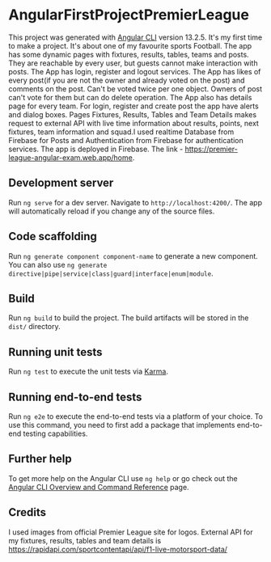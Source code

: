 # AngularFirstProjectPremierLeague

This project was generated with [Angular CLI](https://github.com/angular/angular-cli) version 13.2.5.
It's my first time to make a project. It's about one of my favourite sports Football. The app has some dynamic pages with fixtures, results, tables, teams and posts. They are reachable by every user, but guests cannot make interaction with posts. The App has login, register and logout services. The App has likes of every post(if you are not the owner and already voted on the post) and comments on the post. Can't be voted twice per one object. Owners of post can't vote for them but can do delete operation. The App also has details page for every team. For login, register and create post the app have alerts and dialog boxes. Pages Fixtures, Results, Tables and Team Details makes request to external API with live time information about results, points, next fixtures, team information and squad.I used realtime Database from Firebase for Posts and Authentication from Firebase for authentication services. The app is deployed in Firebase. The link - https://premier-league-angular-exam.web.app/home.

## Development server

Run `ng serve` for a dev server. Navigate to `http://localhost:4200/`. The app will automatically reload if you change any of the source files.

## Code scaffolding

Run `ng generate component component-name` to generate a new component. You can also use `ng generate directive|pipe|service|class|guard|interface|enum|module`.

## Build

Run `ng build` to build the project. The build artifacts will be stored in the `dist/` directory.

## Running unit tests

Run `ng test` to execute the unit tests via [Karma](https://karma-runner.github.io).

## Running end-to-end tests

Run `ng e2e` to execute the end-to-end tests via a platform of your choice. To use this command, you need to first add a package that implements end-to-end testing capabilities.

## Further help

To get more help on the Angular CLI use `ng help` or go check out the [Angular CLI Overview and Command Reference](https://angular.io/cli) page.

## Credits

I used images from official Premier League site for logos. External API for my fixtures, results, tables and team details is https://rapidapi.com/sportcontentapi/api/f1-live-motorsport-data/
